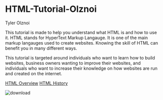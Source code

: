 # HTML-Tutorial-Olznoi
Tyler Olznoi 

This tutorial is made to help you understand what HTML is and how to use it.
HTML stands for HyperText Markup Langauge.
It is one of the main markup langauges used to create websites. 
Knowing the skill of HTML can benefit you in many different ways. 

This tutorial is targeted around individuals who want to learn how to build websites, 
business owners wanting to improve their websites, and individuals who want to increase
their knowledge on how websites are run and created on the internet. 

[HTML Overview](HTML-Overview)
[HTML History](HTML-History)



![download](https://user-images.githubusercontent.com/70455640/204362908-bc28ee34-4d5c-4dd7-a3de-0bfdfea81843.png)

